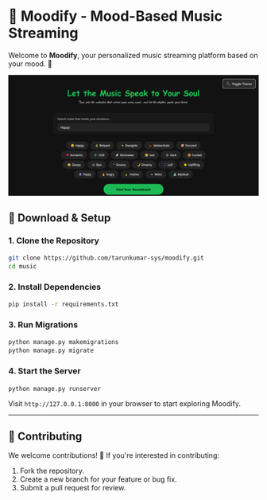 # 🎵 Moodify - Mood-Based Music Streaming

Welcome to **Moodify**, your personalized music streaming platform based on your mood. 🚀



![Moodify Homepage](https://github.com/tarunkumar-sys/moodify/blob/main/media/previews/preview.png)



## 🔧 Download & Setup

### 1. Clone the Repository
```bash
git clone https://github.com/tarunkumar-sys/moodify.git
cd music
```

### 2. Install Dependencies
```bash
pip install -r requirements.txt
```

### 3. Run Migrations
```bash
python manage.py makemigrations
python manage.py migrate
```

### 4. Start the Server
```bash
python manage.py runserver
```

Visit `http://127.0.0.1:8000` in your browser to start exploring Moodify.

---


## 📌 Contributing

We welcome contributions! 🎉 If you're interested in contributing:
1. Fork the repository.
2. Create a new branch for your feature or bug fix.
3. Submit a pull request for review.
